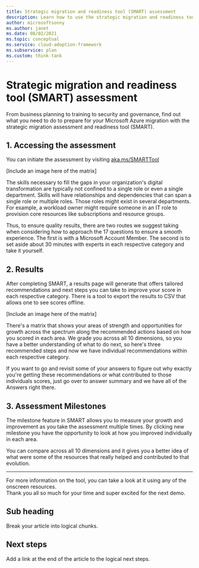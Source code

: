 ```yaml
---
title: Strategic migration and readiness tool (SMART) assessment
description: Learn how to use the strategic migration and readiness tool (SMART) assessment to accelerate your cloud adoption efforts.
author: microsoftsonny
ms.author: janet
ms.date: 08/02/2021
ms.topic: conceptual
ms.service: cloud-adoption-framework
ms.subservice: plan
ms.custom: think-tank
---
```


# Strategic migration and readiness tool (SMART) assessment

From business planning to training to security and governance, find out what you need to do to prepare for your Microsoft Azure migration with the strategic migration assessment and readiness tool (SMART).
## 1. Accessing the assessment
You can initiate the assessment by visiting [aka.ms/SMARTTool](/assessments/?id=strategic-migration-assessment)

[Include an image here of the matrix]

The skills necessary to fill the gaps in your organization's digital transformation are typically not confined to a single role or even a single department. Skills will have relationships and dependencies that can span a single role or multiple roles. Those roles might exist in several departments. For example, a workload owner might require someone in an IT role to provision core resources like subscriptions and resource groups. 

Thus, to ensure quality results, there are two routes we suggest taking when considering how to approach the 17 questions to ensure a smooth experience. The first is with a Microsoft Account Member. The second is to set aside about 30 minutes with experts in each respective category and take it yourself.	

## 2. Results
After completing SMART, a results page will generate that offers tailored recommendations and next steps you can take to improve your score in each respective category. There is a tool to export the results to CSV that allows one to see scores offline.	

[Include an image here of the matrix]

There's a matrix that shows your areas of strength and opportunities for growth across the spectrum along the recommended actions based on how you scored in each area.	
We grade you across all 10 dimensions, so you have a better understanding of what to do next, so here's three recommended steps and now we have individual recommendations within each respective category.	

If you want to go and revisit some of your answers to figure out why exactly you're getting these recommendations or what contributed to those individuals scores, just go over to answer summary and we have all of the Answers right there.	

## 3. Assessment Milestones

The milestone feature in SMART allows you to measure your growth and improvement as you take the assessment multiple times. By clicking new milestone you have the opportunity to look at how you improved individually in each area.		


You can compare across all 10 dimensions and it gives you a better idea of what were some of the resources that really helped and contributed to that evolution.	

----------------------------------------------------------------------------------------
For more information on the tool, you can take a look at it using any of the onscreen resources.	
Thank you all so much for your time and super excited for the next demo.	


## Sub heading

Break your article into logical chunks.

## Next steps

Add a link at the end of the article to the logical next steps.
